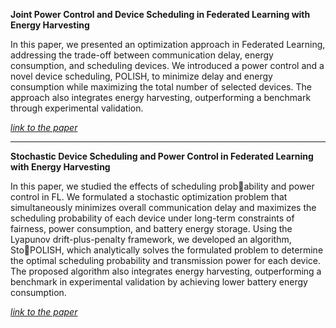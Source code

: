 **Joint Power Control and Device Scheduling in Federated Learning with Energy Harvesting**

In this paper, we presented an optimization approach in Federated Learning, addressing the trade-off between communication delay, energy consumption, and scheduling devices. We introduced a power control and a novel device scheduling, POLISH, to minimize delay and energy consumption while maximizing the total number of selected devices. The approach also integrates energy harvesting, outperforming a benchmark through experimental validation.

[*link to the paper*](https://ieeexplore-ieee-org.proxy.queensu.ca/document/10794352/metrics#metrics)


****
**Stochastic Device Scheduling and Power Control in Federated Learning with Energy Harvesting**

In this paper, we studied the effects of scheduling probability and power control in FL. We formulated a stochastic optimization problem that simultaneously minimizes overall communication delay and maximizes the scheduling probability
of each device under long-term constraints of fairness, power consumption, and battery energy storage. Using the Lyapunov drift-plus-penalty framework, we developed an algorithm, StoPOLISH, which analytically solves the formulated problem to determine the optimal scheduling probability and transmission power for each device. The proposed algorithm also integrates energy harvesting, outperforming a benchmark in experimental validation by achieving lower battery energy consumption.

[*link to the paper*](https://icc2025.ieee-icc.org/)

